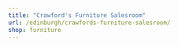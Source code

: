 ```yaml
---
title: "Crawford's Furniture Salesroom"
url: /edinburgh/crawfords-furniture-salesroom/
shop: furniture
---
```

